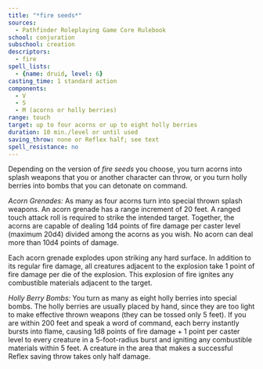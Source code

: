 ```yaml
---
title: "*fire seeds*"
sources:
  - Pathfinder Roleplaying Game Core Rulebook
school: conjuration
subschool: creation
descriptors:
  - fire
spell_lists:
  - {name: druid, level: 6}
casting_time: 1 standard action
components:
  - V
  - S
  - M (acorns or holly berries)
range: touch
target: up to four acorns or up to eight holly berries
duration: 10 min./level or until used
saving_throw: none or Reflex half; see text
spell_resistance: no
---
```


Depending on the version of *fire seeds* you choose, you turn acorns into splash weapons that you or another character can throw, or you turn holly berries into bombs that you can detonate on command.

*Acorn Grenades:* As many as four acorns turn into special thrown splash weapons. An acorn grenade has a range increment of 20 feet. A ranged touch attack roll is required to strike the intended target. Together, the acorns are capable of dealing 1d4 points of fire damage per caster level (maximum 20d4) divided among the acorns as you wish. No acorn can deal more than 10d4 points of damage.

Each acorn grenade explodes upon striking any hard surface. In addition to its regular fire damage, all creatures adjacent to the explosion take 1 point of fire damage per die of the explosion. This explosion of fire ignites any combustible materials adjacent to the target.

*Holly Berry Bombs:* You turn as many as eight holly berries into special bombs. The holly berries are usually placed by hand, since they are too light to make effective thrown weapons (they can be tossed only 5 feet). If you are within 200 feet and speak a word of command, each berry instantly bursts into flame, causing 1d8 points of fire damage + 1 point per caster level to every creature in a 5-foot-radius burst and igniting any combustible materials within 5 feet. A creature in the area that makes a successful Reflex saving throw takes only half damage.

